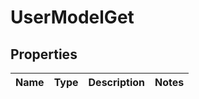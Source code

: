 
# UserModelGet

## Properties
Name | Type | Description | Notes
------------ | ------------- | ------------- | -------------




